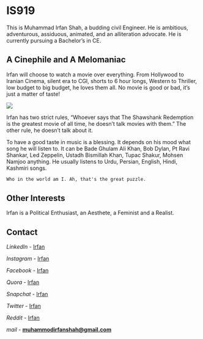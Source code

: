# IS919

This is Muhammad Irfan Shah, a budding civil Engineer. He is ambitious, adventurous, assiduous, animated, and an alliteration advocate. He is currently pursuing a Bachelor’s in CE.

## A Cinephile and A Melomaniac
Irfan will choose to watch a movie over everything. From Hollywood to Iranian Cinema, silent era to CGI, shorts to 6 hour longs, Western to Thriller, low budget to big budget, he loves them all. No movie is good or bad, it’s just a matter of taste!

![](https://drive.google.com/file/d/1GgzwcfpoMVSrTitvEO05i_8zeUYc9AvN/view?usp=drivesdk)

Irfan has two strict rules, “Whoever says that The Shawshank Redemption is the greatest movie of all time, he doesn’t talk movies with them.” The other rule, he doesn’t talk about it.

To have a good taste in music is a blessing. It depends on his mood what song he will listen to. It can be Bade Ghulam Ali Khan, Bob Dylan, Pt Ravi Shankar, Led Zeppelin, Ustadh Bismillah Khan, Tupac Shakur, Mohsen Namjoo anything. He usually listens to Urdu, Persian, English, Hindi, Kashmiri songs.

```markdown
Who in the world am I. Ah, that's the great puzzle.
```

## Other Interests

Irfan is a Political Enthusiast, an Aesthete, a Feminist and a Realist.


## Contact

_LinkedIn_ - [Irfan](https://www.linkedin.com/in/irfan-shah-4729871bb)

_Instagram_ - [Irfan](https://www.instagram.com/_Is919_)

_Facebook_ - [Irfan](https://www.facebook.com/irfanshah.is919)

_Quora_ - [Irfan](https://www.quora.com/profile/M-Irfan-Shah-1?ch=10&share=79a25ac8&srid=uLiZKf)

_Snapchat_ - [Irfan](https://www.snapchat.com/add/irfanshah-is919)

_Twitter_ - [Irfan](https://twitter.com/_IS919)

_Reddit_ - [Irfan](https://www.reddit.com/u/IS919?utm_medium=android_app&utm_source=share)

_mail_ - **muhammodirfanshah@gmail.com**

